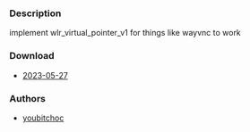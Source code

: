 ### Description
implement wlr_virtual_pointer_v1 for things like wayvnc to work

### Download
- [2023-05-27](https://github.com/djpohly/dwl/compare/main...youbitchoc:virtualpointer.patch)

### Authors
- [youbitchoc](https://github.com/youbitchoc)
